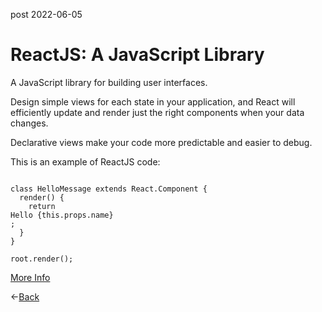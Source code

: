 post
2022-06-05
# ReactJS: A JavaScript Library
A JavaScript library for building user interfaces.

Design simple views for each state in your application, and React will efficiently update and render just the right components when your data changes.

Declarative views make your code more predictable and easier to debug.

This is an example of ReactJS code:

<pre><code>
class HelloMessage extends React.Component {
  render() {
    return <div>Hello {this.props.name}</div>;
  }
}

root.render(<HelloMessage name="Taylor" />);
</code></pre>

[More Info](https://google.com/search?q=reactjs)

&larr;[Back](index.html)